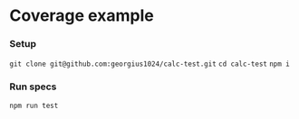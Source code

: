 # Coverage example
### Setup
`git clone git@github.com:georgius1024/calc-test.git`
`cd calc-test`
`npm i`

### Run specs
`npm run test`